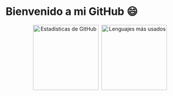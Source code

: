 # Bienvenido a mi GitHub 😄

<p align="center">
  <img src="https://github-readme-stats.vercel.app/api?username=ale6100&count_private=true&show_icons=true&theme=algolia&locale=es&include_all_commits=true" alt="Estadísticas de GitHub" height="175" style="margin-right: 5px;" />
  <img src="https://github-readme-stats.vercel.app/api/top-langs/?username=ale6100&layout=compact&theme=algolia&locale=es&langs_count=10" alt="Lenguajes más usados" height="175" />
</p>
